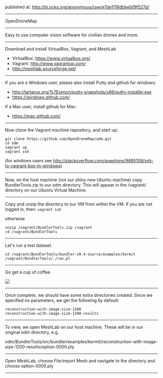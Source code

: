 published at:
http://bl.ocks.org/anonymous/raw/e7de1118dbbebf9f527d/

---

OpenDroneMap

---

Easy to use computer vision software for civilian drones and more.

---

Download and install VirtualBox, Vagrant, and MeshLab

* VirtualBox: https://www.virtualbox.org/
* Vagrant: http://www.vagrantup.com/
* http://meshlab.sourceforge.net/­

---

If you are a Windows user, please also install Putty and github for windows:

* http://tartarus.org/%7Esimon/putty-snapshots/x86/putty-installer.exe
* https://windows.github.com/

If a Mac user, install github for Mac:

* https://mac.github.com/

---

Now clone the Vagrant machine repository, and start up:

```SHELL
git clone https://github.com/OpenDroneMap/odm.git
cd odm
vagrant up
vagrant ssh 
```
(for windows users see http://stackoverflow.com/questions/9885108/ssh-to-vagrant-box-in-windows)

---

Now, on the host machine (not our shiny new Ubuntu machine) copy BundlerTools.zip to our odm directory.  This will appear in the /vagrant/ directory on our Ubuntu Virtual Machine.

---

Copy and unzip the directory to our VM from within the VM.
If you are not logged in, then:
`vagrant ssh`

otherwise
```SHELL
unzip /vagrant/BundlerTools.zip /vagrant
cd /vagrant/BundlerTools
```

---

Let's run a test dataset.

```SHELL
cd /vagrant/BundlerTools/bundler-v0.4-source/examples/kermit
/vagrant/BundlerTools/./run.pl
```

---

Go get a cup of coffee.

![](http://i.imgur.com/8cK0aVj.gif)

---

Once complete, we should have some extra directories created. Since we specified no parameters, we get the following by default:

```
reconstruction-with-image-size-1200
reconstruction-with-image-size-1200-results
```

---

To view, we open MeshLab on our host machine. These will be in our original odm directory, e.g.

odm/BundlerTools/src/bundler/examples/kermit/reconstruction-with-image-size-1200-results/option-0000.ply

---

Open MeshLab, choose File:Import Mesh 
and navigate to the directory and choose option-0000.ply

---


